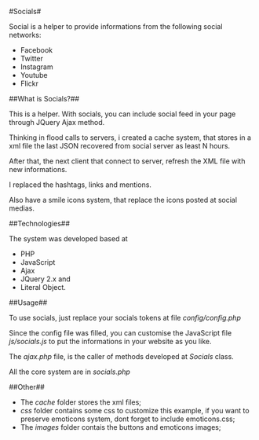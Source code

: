#Socials#

Social is a helper to provide informations from the following social networks:

* Facebook
* Twitter
* Instagram
* Youtube
* Flickr

##What is Socials?##

This is a helper. With socials, you can include social feed in your page through JQuery Ajax method.

Thinking in flood calls to servers, i created a cache system, that stores in a xml file the last JSON recovered from social server as least N hours.

After that, the next client that connect to server, refresh the XML file with new informations.

I replaced the hashtags, links and mentions.

Also have a smile icons system, that replace the icons posted at social medias.

##Technologies##

The system was developed based at 

* PHP
* JavaScript
* Ajax
* JQuery 2.x and 
* Literal Object.

##Usage##

To use socials, just replace your socials tokens at file _config/config.php_

Since the config file was filled, you can customise the JavaScript file _js/socials.js_ to put the informations in your website as you like.

The _ajax.php_ file, is the caller of methods developed at _Socials_ class.

All the core system are in _socials.php_

##Other##

* The _cache_ folder stores the xml files;
* _css_ folder contains some css to customize this example, if you want to preserve emoticons system, dont forget to include emoticons.css;
* The _images_ folder contais the buttons and emoticons images;
